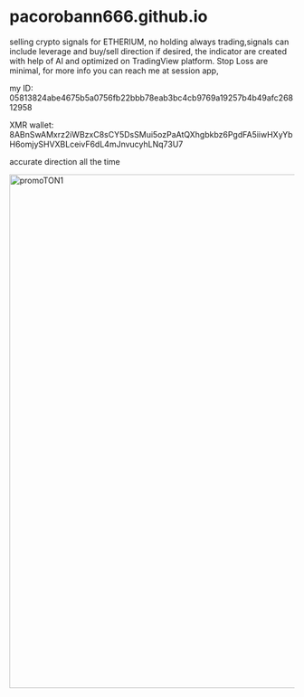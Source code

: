 # pacorobann666.github.io

selling crypto signals for ETHERIUM, no holding always trading,signals can include leverage and buy/sell direction if desired, the indicator are created with help of AI and optimized on TradingView platform.  Stop 
Loss are minimal, for more info you can reach me at session app, 

my ID: 05813824abe4675b5a0756fb22bbb78eab3bc4cb9769a19257b4b49afc26812958

XMR wallet: 8ABnSwAMxrz2iWBzxC8sCY5DsSMui5ozPaAtQXhgbkbz6PgdFA5iiwHXyYbH6omjySHVXBLceivF6dL4mJnvucyhLNq73U7

accurate direction all the time


<img width="1841" height="908" alt="promoTON1" src="https://github.com/user-attachments/assets/b7027edd-509a-4d27-8b16-b4fbfb53d5c1" />
